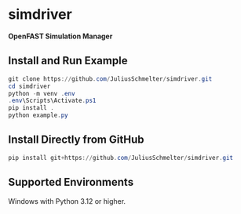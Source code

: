 # simdriver
**OpenFAST Simulation Manager**

## Install and Run Example

```PowerShell
git clone https://github.com/JuliusSchmelter/simdriver.git
cd simdriver
python -m venv .env
.env\Scripts\Activate.ps1
pip install .
python example.py
```

## Install Directly from GitHub

```PowerShell
pip install git+https://github.com/JuliusSchmelter/simdriver.git
```

## Supported Environments

Windows with Python 3.12 or higher.
